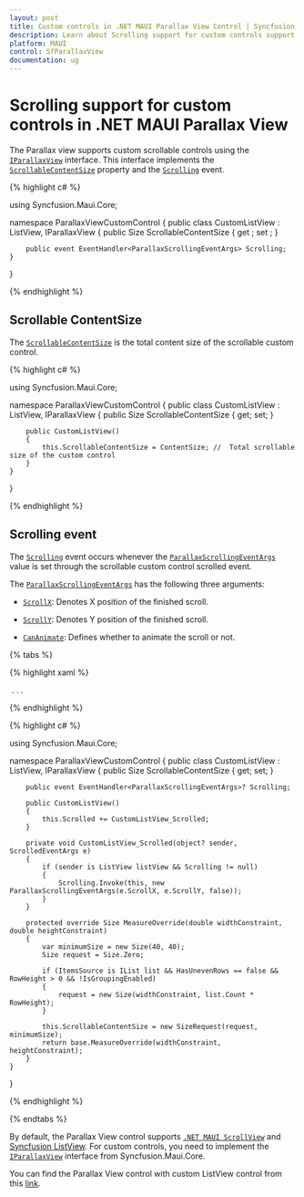 ```yaml
---
layout: post
title: Custom controls in .NET MAUI Parallax View Control | Syncfusion
description: Learn about Scrolling support for custom controls support in Syncfusion .NET MAUI Parallax View (SfParallaxView) control and more.
platform: MAUI
control: SfParallaxView
documentation: ug
---
```


# Scrolling support for custom controls in .NET MAUI Parallax View

The Parallax view supports custom scrollable controls using the [`IParallaxView`](https://help.syncfusion.com/cr/maui/Syncfusion.Maui.Core.IParallaxView.html) interface. This interface implements the [`ScrollableContentSize`](https://help.syncfusion.com/cr/maui/Syncfusion.Maui.Core.IParallaxView.html#Syncfusion_Maui_Core_IParallaxView_ScrollableContentSize) property and the [`Scrolling`](https://help.syncfusion.com/cr/maui/Syncfusion.Maui.Core.IParallaxView.html#Syncfusion_Maui_Core_IParallaxView_Scrolling) event. 

{% highlight c# %}

using Syncfusion.Maui.Core;

namespace ParallaxViewCustomControl
{
    public class CustomListView : ListView, IParallaxView
    {
        public Size ScrollableContentSize { get ; set ; }

        public event EventHandler<ParallaxScrollingEventArgs> Scrolling;
    }
}

{% endhighlight %}                         

## Scrollable ContentSize

The [`ScrollableContentSize`](https://help.syncfusion.com/cr/maui/Syncfusion.Maui.Core.IParallaxView.html#Syncfusion_Maui_Core_IParallaxView_ScrollableContentSize) is the total content size of the scrollable custom control.

{% highlight c# %}

using Syncfusion.Maui.Core;

namespace ParallaxViewCustomControl
{
    public class CustomListView : ListView, IParallaxView
    {
        public Size ScrollableContentSize { get; set; }

        public CustomListView()
        {
            this.ScrollableContentSize = ContentSize; //  Total scrollable size of the custom control
        }
    }
}

{% endhighlight %}

## Scrolling event

The [`Scrolling`](https://help.syncfusion.com/cr/maui/Syncfusion.Maui.Core.IParallaxView.html#Syncfusion_Maui_Core_IParallaxView_Scrolling) event occurs whenever the [`ParallaxScrollingEventArgs`](https://help.syncfusion.com/cr/maui/Syncfusion.Maui.Core.ParallaxScrollingEventArgs.html) value is set through the scrollable custom control scrolled event.

The [`ParallaxScrollingEventArgs`](https://help.syncfusion.com/cr/maui/Syncfusion.Maui.Core.ParallaxScrollingEventArgs.html) has the following three arguments:

* [`ScrollX`](https://help.syncfusion.com/cr/maui/Syncfusion.Maui.Core.ParallaxScrollingEventArgs.html#Syncfusion_Maui_Core_ParallaxScrollingEventArgs_ScrollX): Denotes X position of the finished scroll.

* [`ScrollY`](https://help.syncfusion.com/cr/maui/Syncfusion.Maui.Core.ParallaxScrollingEventArgs.html#Syncfusion_Maui_Core_ParallaxScrollingEventArgs_ScrollY): Denotes Y position of the finished scroll.

* [`CanAnimate`](https://help.syncfusion.com/cr/maui/Syncfusion.Maui.Core.ParallaxScrollingEventArgs.html#Syncfusion_Maui_Core_ParallaxScrollingEventArgs_CanAnimate): Defines whether to animate the scroll or not.

{% tabs %}

{% highlight xaml %}

<Grid>
    <parallax:SfParallaxView Source="{x:Reference Name = listView}" x:Name="parallaxview">
        <parallax:SfParallaxView.Content>
            <Image x:Name="image" Source="{Binding Image}" BackgroundColor="Transparent" HorizontalOptions="Fill" VerticalOptions="Fill" Aspect="AspectFill" />
        </parallax:SfParallaxView.Content>
    </parallax:SfParallaxView>
    <local:CustomListView x:Name="listView" >
        . . .
    </local:CustomListView>
</Grid>

{% endhighlight %}

{% highlight c# %}

using Syncfusion.Maui.Core;

namespace ParallaxViewCustomControl
{
    public class CustomListView : ListView, IParallaxView
    {
        public Size ScrollableContentSize { get; set; }

        public event EventHandler<ParallaxScrollingEventArgs>? Scrolling;

        public CustomListView()
        {
            this.Scrolled += CustomListView_Scrolled;
        }

        private void CustomListView_Scrolled(object? sender, ScrolledEventArgs e)
        {
            if (sender is ListView listView && Scrolling != null)
            {
                Scrolling.Invoke(this, new ParallaxScrollingEventArgs(e.ScrollX, e.ScrollY, false));
            }
        }

        protected override Size MeasureOverride(double widthConstraint, double heightConstraint)
        {
            var minimumSize = new Size(40, 40);
            Size request = Size.Zero;

            if (ItemsSource is IList list && HasUnevenRows == false && RowHeight > 0 && !IsGroupingEnabled)
            {
                request = new Size(widthConstraint, list.Count * RowHeight);
            }

            this.ScrollableContentSize = new SizeRequest(request, minimumSize);
            return base.MeasureOverride(widthConstraint, heightConstraint);
        }
    }
}

{% endhighlight %}

{% endtabs %}

By default, the Parallax View control supports [`.NET MAUI ScrollView`](https://learn.microsoft.com/en-us/dotnet/maui/user-interface/controls/scrollview) and [Syncfusion ListView](https://help.syncfusion.com/cr/maui/Syncfusion.Maui.ListView.SfListView.html). For custom controls, you need to implement the [`IParallaxView`](https://help.syncfusion.com/cr/maui/Syncfusion.Maui.Core.IParallaxView.html) interface from Syncfusion.Maui.Core.

You can find the Parallax View control with custom ListView control from this [link](https://github.com/SyncfusionExamples/MAUI-Parallax-View-Sample-Demos).